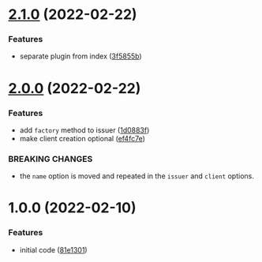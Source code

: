 # [2.1.0](https://github.com/mikaelkaron/fastify-openid-client/compare/v2.0.0...v2.1.0) (2022-02-22)


### Features

* separate plugin from index ([3f5855b](https://github.com/mikaelkaron/fastify-openid-client/commit/3f5855bd6ad1dddf35659fec48124f1c14813711))

# [2.0.0](https://github.com/mikaelkaron/fastify-openid-client/compare/v1.0.0...v2.0.0) (2022-02-22)


### Features

* add `factory` method to issuer ([1d0883f](https://github.com/mikaelkaron/fastify-openid-client/commit/1d0883fee88f505fce5a31a9cc41cfe3ce44170b))
* make client creation optional ([ef4fc7e](https://github.com/mikaelkaron/fastify-openid-client/commit/ef4fc7e522942458ff38ad7ebf71474e8acaa0f3))


### BREAKING CHANGES

* the `name` option is moved and repeated in the `issuer` and `client` options.

# 1.0.0 (2022-02-10)


### Features

* initial code ([81e1301](https://github.com/mikaelkaron/fastify-openid-client/commit/81e130164eb3ef5b31bc2a23201dfe13f608050f))
